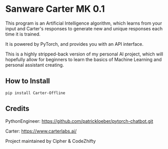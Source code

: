 # Sanware Carter MK 0.1

This program is an Artificial Intelligence algorithm, which learns from your input and Carter's responses to generate new and unique responses each time it is trained.

It is powered by PyTorch, and provides you with an API interface.

This is a highly stripped-back version of my personal AI project, which will hopefully allow for beginners to learn the basics of Machine Learning and personal assistant creating.

## How to Install

```
pip install Carter-Offline
```

## Credits 

PythonEngineer: https://github.com/patrickloeber/pytorch-chatbot.git

Carter: https://www.carterlabs.ai/

Project maintained by Cipher & CodeZhifty
